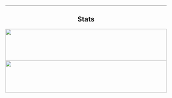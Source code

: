 <hr>
 <center>
  <h2 align="center">Stats</h2>
  <img align="center" width="100%" height="100" src="https://github-readme-stats.vercel.app/api?username=archisha69&show_icons=true&hide_border=false&line_height=20&title_color=336791&icon_color=1b93c9&show_owner=true&theme=dark"/>
  <img align="center" width="100%" height="100" src="https://github-readme-stats.vercel.app/api/top-langs/?username=archisha69&layout=compact&langs_count=6&theme=dark">
  <br>
